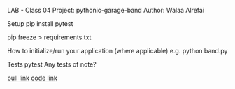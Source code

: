 LAB - Class 04
Project: pythonic-garage-band
Author: Walaa Alrefai

Setup
pip install pytest 

pip freeze > requirements.txt

How to initialize/run your application (where applicable)
e.g. python band.py

Tests
pytest
Any tests of note?

[pull link](https://github.com/WalaaAlrefai/pythonic-garage-band/pull/1)
[code link](./pythonic_garage_band/band.py)
